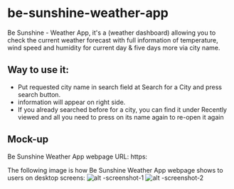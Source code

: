 # be-sunshine-weather-app
Be Sunshine - Weather App, it's a (weather dashboard) allowing you to check the current weather forecast with full information of temperature, wind speed and humidity for current day & five days more via city name.

## Way to use it:
* Put requested city name in search field at Search for a City and press search button.
* information will appear on right side.
* If you already searched before for a city, you can find it under Recently viewed and all you need to press on its name again to re-open it again

## Mock-up
 Be Sunshine Weather App webpage URL:
 https:

The following image is how Be Sunshine Weather App webpage shows to
users on desktop screens:
![alt -screenshot-1](.///-1.png)
![alt -screenshot-2](.///-2.png)